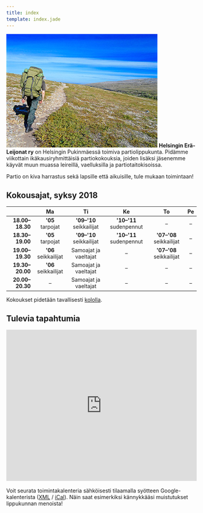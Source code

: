 ```yaml
---
title: index
template: index.jade
---
```


![Vaellus Paistuntureilla](paistunturi.jpg)
**Helsingin Erä-Leijonat ry** on Helsingin Pukinmäessä toimiva partiolippukunta. Pidämme viikottain ikäkausiryhmittäisiä partiokokouksia, joiden lisäksi jäsenemme käyvät muun muassa leireillä, vaelluksilla ja partiotaitokisoissa.

Partio on kiva harrastus sekä lapsille että aikuisille, tule mukaan toimintaan!

## Kokousajat, syksy 2018

|                 | Ma                   | Ti                       | Ke                      | To                       | Pe |
|----------------:|:--------------------:|:------------------------:|:-----------------------:|:------------------------:|:--:|
| **18.00–18.30** | **'05** tarpojat     | **'09–'10** seikkailijat | **'10–'11** sudenpennut | –                        | –  |
| **18.30–19.00** | **'05** tarpojat     | **'09–'10** seikkailijat | **'10–'11** sudenpennut | **'07–'08** seikkailijat | –  |
| **19.00–19.30** | **'06** seikkailijat | Samoajat ja vaeltajat    | –                       | **'07–'08** seikkailijat | –  |
| **19.30–20.00** | **'06** seikkailijat | Samoajat ja vaeltajat    | –                       | –                        | –  |
| **20.00–20.30** | –                    | Samoajat ja vaeltajat    | –                       | –                        | –  |

Kokoukset pidetään tavallisesti [kololla](yhteystiedot.html#kolo).

## Tulevia tapahtumia

<iframe src="https://www.google.com/calendar/embed?mode=AGENDA&amp;title=%20&amp;height=400&amp;wkst=2&amp;bgcolor=%23eee&amp;src=uf6h5fqnsaf2fnrs6trs4906rk%40group.calendar.google.com&amp;color=%23B1440E&amp;ctz=Europe%2FHelsinki" width="100%" height="400" frameborder="0" scrolling="no"></iframe>

Voit seurata toimintakalenteria sähköisesti tilaamalla syötteen Google-kalenterista ([XML](https://www.google.com/calendar/feeds/uf6h5fqnsaf2fnrs6trs4906rk%40group.calendar.google.com/public/basic) / [iCal](https://www.google.com/calendar/ical/uf6h5fqnsaf2fnrs6trs4906rk%40group.calendar.google.com/public/basic.ics)). Näin saat esimerkiksi kännykkääsi muistutukset lippukunnan menoista!
